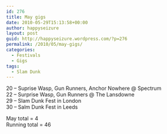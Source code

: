 ```yaml
---
id: 276
title: May gigs
date: 2010-05-29T15:13:58+00:00
author: happyseizure
layout: post
guid: http://happyseizure.wordpress.com/?p=276
permalink: /2010/05/may-gigs/
categories:
  - Festivals
  - Gigs
tags:
  - Slam Dunk
---
```

20 &#8211; Suprise Wasp, Gun Runners, Anchor Nowhere @ Spectrum  
22 &#8211; Surprise Wasp, Gun Runners @ The Lansdowne  
29 &#8211; Slam Dunk Fest in London  
30 &#8211; Salm Dunk Fest in Leeds

May total = 4  
Running total = 46